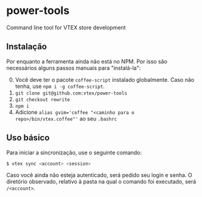 power-tools
===========

Command line tool for VTEX store development


## Instalação

Por enquanto a ferramenta ainda não está no NPM. Por isso são necessários alguns passos manuais para "instalá-la":

0. Você deve ter o pacote `coffee-script` instalado globalmente. Caso não tenha, use `npm i -g coffee-script`.
1. `git clone git@github.com:vtex/power-tools`
2. `git checkout rewrite`
3. `npm i`
4. Adicione `alias gvim='coffee "<caminho para o repo>/bin/vtex.coffee"'` ao seu `.bashrc`

## Uso básico

Para iniciar a sincronização, use o seguinte comando:

```bash
$ vtex sync <account> <session>
```

Caso você ainda não esteja autenticado, será pedido seu login e senha.
O diretório observado, relativo à pasta na qual o comando foi executado, será `/<account>`.
